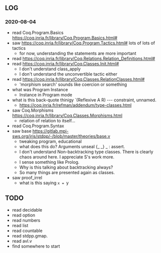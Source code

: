## LOG

### 2020-08-04

* read Coq.Program.Basics https://coq.inria.fr/library/Coq.Program.Basics.html#
* saw https://coq.inria.fr/library/Coq.Program.Tactics.html# lots of lots of tactics
    * for now, understanding the statements are more important
* read https://coq.inria.fr/library/Coq.Relations.Relation_Definitions.html#
* read https://coq.inria.fr/library/Coq.Classes.Init.html#
    * I don't understand class_apply
    * I don't understand the unconvertible tactic either
* read https://coq.inria.fr/library/Coq.Classes.RelationClasses.html#
    * 'morphism search' sounds like coercion or something
* what was Program Instance
    * Instance in Program mode
* what is this back-quote thinigy `(Reflexive A R) --- constraint, unnamed.
    * https://coq.inria.fr/refman/addendum/type-classes.html
* saw Coq.Morphisms https://coq.inria.fr/library/Coq.Classes.Morphisms.html
    * relation of relation to itself...
* read Coq.Program.Syntax
* saw base https://gitlab.mpi-sws.org/iris/stdpp/-/blob/master/theories/base.v
    * tweaking program, educational
    * what does this do? Arguments unseal {_ _} _ : assert.
    * I don't understand Non-backtracking type classes. There is clearly chaos around here.
      I appreciate S's work more.
    * I sense something like Prolog.
    * Why is this talking about backtracking always?
    * So many things are presented again as classes.
* saw proof_irrel
    * what is this saying `x = `y

## TODO

* read decidable
* read option
* read numbers
* read list
* read countable
* read stdpp.gmap.
* read avl.v
* find somewhere to start
